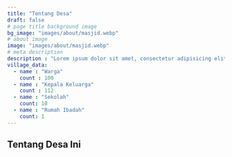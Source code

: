 ```yaml
---
title: "Tentang Desa"
draft: false
# page title background image
bg_image: "images/about/masjid.webp"
# about image
image: "images/about/masjid.webp"
# meta description
description : "Lorem ipsum dolor sit amet, consectetur adipisicing elit, sed do eiusmod tempor incididunt ut labore. dolore magna aliqua. Ut enim ad minim veniam, quis nostrud."
village_data:
  - name : "Warga"
    count : 100
  - name : "Kepala Keluarga"
    count : 112
  - name : "Sekolah"
    count: 10
  - name : "Rumah Ibadah"
    count: 1
---
```

## Tentang Desa Ini

